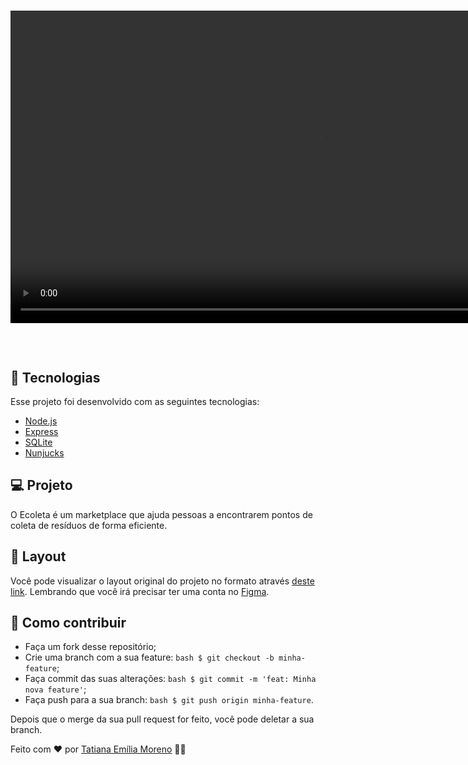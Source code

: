 <h1 align="center">
  
<video src="https://ik.imagekit.io/tatmorenno/Ecoleta_-_Google_Chrome_2020-07-02_02-02-05_6WgtHl6Cu.mp4" width="1000" height="500"> </video>

</h1>

<br/>

## 🚀 Tecnologias
Esse projeto foi desenvolvido com as seguintes tecnologias:

- [Node.js](https://nodejs.org/en/)
- [Express](https://expressjs.com/)
- [SQLite](https://www.sqlite.org/index.html)
- [Nunjucks](https://mozilla.github.io/nunjucks/)

## 💻 Projeto
O Ecoleta é um marketplace que ajuda pessoas a encontrarem pontos de coleta de resíduos de forma eficiente.

## 🔖 Layout
Você pode visualizar o layout original do projeto no formato através [deste link](https://www.figma.com/file/Byw4X5etg8VCmezueyhzkC/Ecoleta-(Starter)?node-id=136%3A546). Lembrando que você irá precisar ter uma conta no [Figma](https://www.figma.com/files/recent).

## 🤔 Como contribuir

- Faça um fork desse repositório;
- Crie uma branch com a sua feature:
```bash $ git checkout -b minha-feature```;
- Faça commit das suas alterações:
```bash $ git commit -m 'feat: Minha nova feature'```;
- Faça push para a sua branch:
```bash $ git push origin minha-feature```.

Depois que o merge da sua pull request for feito, você pode deletar a sua branch.

Feito com ♥ por [Tatiana Emília Moreno](https://www.linkedin.com/in/tatmorenno/) 👩‍💻
